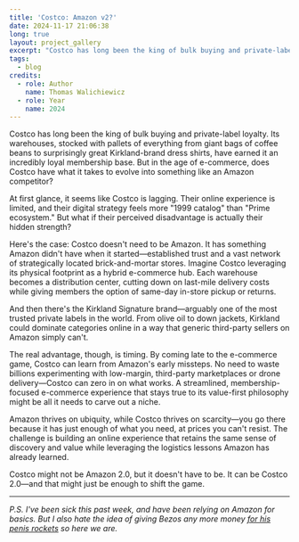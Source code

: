 ```yaml
---
title: 'Costco: Amazon v2?'
date: 2024-11-17 21:06:38
long: true
layout: project_gallery
excerpt: "Costco has long been the king of bulk buying and private-label loyalty. Its warehouses, stocked with pallets of everything from giant bags of coffee beans to surprisingly great Kirkland-brand dress shirts, have earned it an incredibly loyal membership base. But in the age of e-commerce, does Costco have what it takes to evolve into something like an Amazon competitor?"
tags:
  - blog
credits:
  - role: Author
    name: Thomas Walichiewicz
  - role: Year
    name: 2024
---
```


Costco has long been the king of bulk buying and private-label loyalty. Its warehouses, stocked with pallets of everything from giant bags of coffee beans to surprisingly great Kirkland-brand dress shirts, have earned it an incredibly loyal membership base. But in the age of e-commerce, does Costco have what it takes to evolve into something like an Amazon competitor?

At first glance, it seems like Costco is lagging. Their online experience is limited, and their digital strategy feels more "1999 catalog" than "Prime ecosystem." But what if their perceived disadvantage is actually their hidden strength?

Here's the case: Costco doesn't need to be Amazon. It has something Amazon didn't have when it started—established trust and a vast network of strategically located brick-and-mortar stores. Imagine Costco leveraging its physical footprint as a hybrid e-commerce hub. Each warehouse becomes a distribution center, cutting down on last-mile delivery costs while giving members the option of same-day in-store pickup or returns.

And then there's the Kirkland Signature brand—arguably one of the most trusted private labels in the world. From olive oil to down jackets, Kirkland could dominate categories online in a way that generic third-party sellers on Amazon simply can't.

The real advantage, though, is timing. By coming late to the e-commerce game, Costco can learn from Amazon's early missteps. No need to waste billions experimenting with low-margin, third-party marketplaces or drone delivery—Costco can zero in on what works. A streamlined, membership-focused e-commerce experience that stays true to its value-first philosophy might be all it needs to carve out a niche.

Amazon thrives on ubiquity, while Costco thrives on scarcity—you go there because it has just enough of what you need, at prices you can't resist. The challenge is building an online experience that retains the same sense of discovery and value while leveraging the logistics lessons Amazon has already learned.

Costco might not be Amazon 2.0, but it doesn't have to be. It can be Costco 2.0—and that might just be enough to shift the game.

***

*P.S. I've been sick this past week, and have been relying on Amazon for basics. But I also hate the idea of giving Bezos any more money [for his penis rockets](https://www.yahoo.com/entertainment/jeff-bezos-penis-shaped-rocket-144010824.html) so here we are.*
